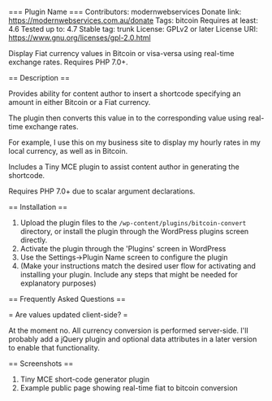 === Plugin Name ===
Contributors: modernwebservices
Donate link: https://modernwebservices.com.au/donate
Tags: bitcoin
Requires at least: 4.6
Tested up to: 4.7
Stable tag: trunk
License: GPLv2 or later
License URI: https://www.gnu.org/licenses/gpl-2.0.html

Display Fiat currency values in Bitcoin or visa-versa using real-time exchange rates. Requires PHP 7.0+.

== Description ==

Provides ability for content author to insert a shortcode specifying an amount in either Bitcoin or a Fiat currency.

The plugin then converts this value in to the corresponding value using real-time exchange rates.

For example, I use this on my business site to display my hourly rates in my local currency, as well as in Bitcoin.

Includes a Tiny MCE plugin to assist content author in generating the shortcode.

Requires PHP 7.0+ due to scalar argument declarations.

== Installation ==

1. Upload the plugin files to the `/wp-content/plugins/bitcoin-convert` directory, or install the plugin through the WordPress plugins screen directly.
1. Activate the plugin through the 'Plugins' screen in WordPress
1. Use the Settings->Plugin Name screen to configure the plugin
1. (Make your instructions match the desired user flow for activating and installing your plugin. Include any steps that might be needed for explanatory purposes)


== Frequently Asked Questions ==

= Are values updated client-side? =

At the moment no. All currency conversion is performed server-side. I'll probably add a jQuery plugin and optional data attributes in a later 
version to enable that functionality.


== Screenshots ==

1. Tiny MCE short-code generator plugin
2. Example public page showing real-time fiat to bitcoin conversion
